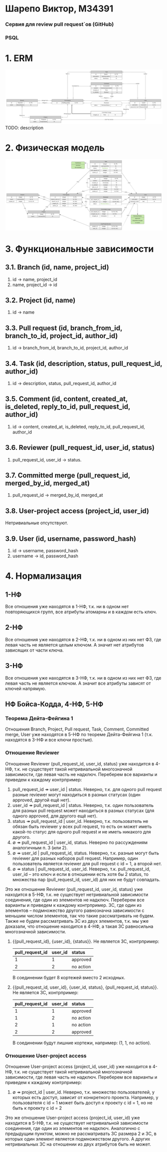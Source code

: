 # Шарепо Виктор, M34391

### Сервия для review pull request`ов (GitHub)

### PSQL

# 1. ERM

<img src="../images/ERM.png"/>
TODO: description

# 2. Физическая модель

<img src="../images/PH.png"/>

# 3. Функциональные зависимости

## 3.1. Branch (id, name, project_id)

1. id &rarr; name, project_id
2. name, project_id &rarr; id

## 3.2. Project (id, name)

1. id &rarr; name

## 3.3. Pull request (id, branch_from_id, branch_to_id, project_id, author_id)

1. id &rarr; branch_from_id, branch_to_id, project_id, author_id

## 3.4. Task (id, description, status, pull_request_id, author_id)

1. id &rarr; description, status, pull_request_id, author_id

## 3.5. Comment (id, content, created_at, is_deleted, reply_to_id, pull_request_id, author_id)

1. id &rarr; content, created_at, is_deleted, reply_to_id, pull_request_id, author_id

## 3.6. Reviewer (pull_request_id, user_id, status)

1. pull_request_id, user_id &rarr; status.

## 3.7. Committed merge (pull_request_id, merged_by_id, merged_at)

1. pull_request_id &rarr; merged_by_id, merged_at

## 3.8. User-project access (project_id, user_id)

Нетривиальные отсутствуют.

## 3.9. User (id, username, password_hash)

1. id &rarr; username, password_hash
2. username &rarr; id, password_hash

# 4. Нормализация

## 1-НФ

Все отношения уже находятся в 1-НФ, т.к. ни в одном нет повторяющихся групп, все атрибуты атомарны и в каждом есть ключ.

## 2-НФ

Все отношения уже находятся в 2-НФ, т.к. ни в одном из них нет ФЗ, где левая часть не является целым ключом. А значит
нет атрибутов зависящих от части ключа.

## 3-НФ

Все отношения уже находятся в 3-НФ, т.к. ни в одном из них нет ФЗ, где левая часть не является ключом. А значит все
атрибуты зависят от ключей напрямую.

## НФ Бойса-Кодда, 4-НФ, 5-НФ

### Теорема Дейта-Фейгина 1

Отношения Branch, Project, Pull request, Task, Comment, Committed merge, User уже находятся в 5-НФ по теореме
Дейта-Фейгина 1 (т.к. находятся в 3-НФ и все ключи простые).

### Отношение Reviewer

Отношение Reviewer (pull_request_id, user_id, status) уже находится в 4-НФ, т.к. не существует такой нетривиальной
многозначной зависимости, где левая часть не надключ. Переберем все варианты и приведем к каждому контрпример:

1. pull_request_id &#8608; user_id | status. Неверно, т.к. для одного pull request разные reviewer могут находиться в
   разных статусах (один approved, другой ещё нет).
2. user_id &#8608; pull_request_id | status. Неверно, т.к. один пользователь для разных pull request может находиться в
   разных статусах (для одного approved, для другого ещё нет).
3. status &#8608; pull_request_id | user_id. Неверно, т.к. пользователь не обязан быть reviewer у всех pull request, то
   есть он может иметь какой-то статус для одного pull request и не иметь никакого для другого.
4. &#8709; &#8608; pull_request_id | user_id, status. Неверно по рассуждениям аналогичным п. 3 (или 2).
5. &#8709; &#8608; user_id | pull_request_id, status. Неверно, т.к. разные могут быть reviewer для разных наборов pull
   request. Например, один пользователь является reviewer для pull request с id = 1, а второй нет.
6. &#8709; &#8608; status | pull_request_id, user_id. Неверно, т.к. pull_request_id, user_id &ndash; это ключ и если в
   отношении есть хотя бы 2 status, то множества пар (pull_request_id, user_id) для них не будут совпадать.

Это же отношение Reviewer (pull_request_id, user_id, status) уже находится в 5-НФ, т.к. не существует нетривиальной
зависимости соединения, где один из элементов не надключ. Переберем все варианты и приведем к каждому контрпример. ЗС,
где один из элементов &ndash; подмножество другого равнозначна зависимости с меньшим числом элементов, так что такие
рассматривать не будем. Также не будем рассматривать ЗС из двух элементов, т.к. мы уже доказали, что отношение находится
в 4-НФ, а такая ЗС равносильна многозначной зависимости.

1. {{pull_request_id}, {user_id}, {status}}. Не является ЗС, контрпример:

   | pull_request_id | user_id | status    |
   |-----------------|:--------|:----------|
   | 1               | 1       | approved  |
   | 2               | 2       | no action |

   В соединении будет 8 кортежей вместо 2 исходных.
2. {{pull_request_id, user_id}, {user_id, status}, {pull_request_id, status}}. Не является ЗС, контрпример:

   | pull_request_id | user_id | status    |
   |-----------------|:--------|:----------|
   | 1               | 1       | approved  |
   | 1               | 2       | no action |
   | 2               | 1       | no action |
   | 2               | 2       | approved  |

   В соединении будут лишние кортежи, например: (1, 1, no action).

### Отношение User-project access

Отношение User-project access (project_id, user_id) уже находится в 4-НФ, т.к. не существует такой нетривиальной
многозначной зависимости, где левая часть не надключ. Переберем все варианты и приведем к каждому контрпример:

1. &#8709; &#8608; project_id | user_id. Неверно, т.к. множество пользователей, у которых есть доступ, зависит от
   конкретного проекта. Например, у пользователя с id = 1 может быть доступ к проекту с id = 1, но не быть к проекту с
   id = 2

Это же отношение User-project access (project_id, user_id) уже находится в 5-НФ, т.к. не существует нетривиальной
зависимости соединения, где один из элементов не надключ. Аналогично с предыдущим пунктом, можно не рассматривать ЗС
размера 2 и ЗС, в которых один элемент является подмножеством другого. А других нетривиальных ЗС на отношении из двух
атрибутов быть не может.